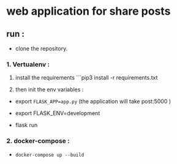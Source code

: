 # web application for share posts

## run :

- clone the repository.

### 1. Vertualenv :

1. install the requirements ```pip3 install -r requirements.txt

2. then init the env variables :

- export `FLASK_APP=app.py` (the application will take post:5000 )

- export FLASK_ENV=development

- flask run

### 2. docker-compose :

- `docker-compose up --build`


